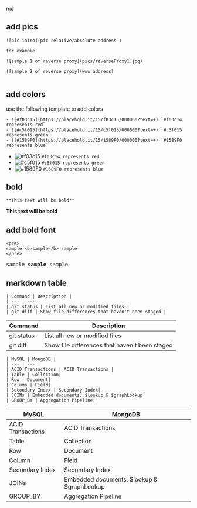 

md



## add pics  

```
![pic intro](pic relative/absolute address )

for example

![sample 1 of reverse proxy](pics/reverseProxy1.jpg)

![sample 2 of reverse proxy](www address)


```

## add colors

use the following template to add colors
```
- ![#f03c15](https://placehold.it/15/f03c15/000000?text=+) `#f03c14 represents red`
- ![#c5f015](https://placehold.it/15/c5f015/000000?text=+) `#c5f015 represents green`
- ![#1589F0](https://placehold.it/15/1589F0/000000?text=+) `#1589F0 represents blue`
```

- ![#f03c15](https://placehold.it/15/f03c15/000000?text=+) `#f03c14 represents red`
- ![#c5f015](https://placehold.it/15/c5f015/000000?text=+) `#c5f015 represents green`
- ![#1589F0](https://placehold.it/15/1589F0/000000?text=+) `#1589F0 represents blue`

## bold 

```
**This text will be bold**
```

**This text will be bold**


## add bold font  
```
<pre>
sample <b>sample</b> sample
</pre>
```

<pre>
sample <b>sample</b> sample
</pre>

## markdown table    

```
| Command | Description |
| --- | --- |
| git status | List all new or modified files |
| git diff | Show file differences that haven't been staged |
```


| Command | Description |
| --- | --- |
| git status | List all new or modified files |
| git diff | Show file differences that haven't been staged |


```
| MySQL | MongoDB |
| --- | --- |
| ACID Transactions | ACID Transactions |
| Table | Collection|
| Row | Document|
| Column | Field|
| Secondary Index | Secondary Index|
| JOINs | Embedded documents, $lookup & $graphLookup|
| GROUP_BY | Aggregation Pipeline|
```

| MySQL | MongoDB |
| --- | --- |
| ACID Transactions | ACID Transactions |
| Table | Collection|
| Row | Document|
| Column | Field|
| Secondary Index | Secondary Index|
| JOINs | Embedded documents, $lookup & $graphLookup|
| GROUP_BY | Aggregation Pipeline|
